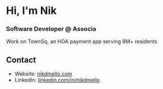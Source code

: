 # Hi, I'm Nik

### Software Developer @ Associa
Work on TownSq, an HOA payment app serving 8M+ residents

## Contact
- Website: [nikdmello.com](https://nikdmello.com)
- LinkedIn: [linkedin.com/in/nikdmello](https://www.linkedin.com/in/nikdmello/)
